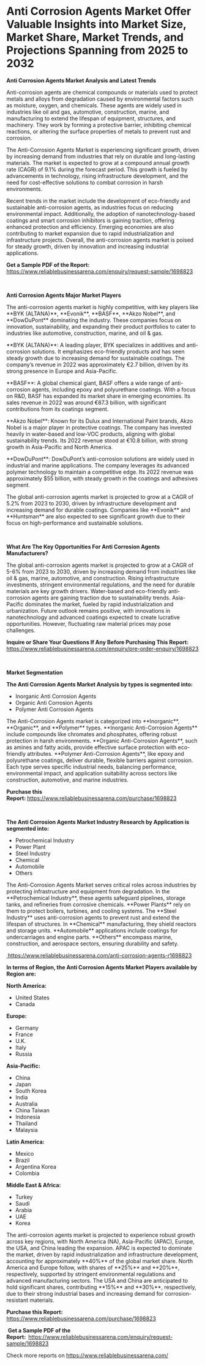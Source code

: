 <p><h1>Anti Corrosion Agents Market Offer Valuable Insights into Market Size, Market Share, Market Trends, and Projections Spanning from 2025 to 2032</h1></p><p><strong>Anti Corrosion Agents Market Analysis and Latest Trends</strong></p>
<p><p>Anti-corrosion agents are chemical compounds or materials used to protect metals and alloys from degradation caused by environmental factors such as moisture, oxygen, and chemicals. These agents are widely used in industries like oil and gas, automotive, construction, marine, and manufacturing to extend the lifespan of equipment, structures, and machinery. They work by forming a protective barrier, inhibiting chemical reactions, or altering the surface properties of metals to prevent rust and corrosion.</p><p>The Anti-Corrosion Agents Market is experiencing significant growth, driven by increasing demand from industries that rely on durable and long-lasting materials. The market is expected to grow at a compound annual growth rate (CAGR) of 9.1% during the forecast period. This growth is fueled by advancements in technology, rising infrastructure development, and the need for cost-effective solutions to combat corrosion in harsh environments.</p><p>Recent trends in the market include the development of eco-friendly and sustainable anti-corrosion agents, as industries focus on reducing environmental impact. Additionally, the adoption of nanotechnology-based coatings and smart corrosion inhibitors is gaining traction, offering enhanced protection and efficiency. Emerging economies are also contributing to market expansion due to rapid industrialization and infrastructure projects. Overall, the anti-corrosion agents market is poised for steady growth, driven by innovation and increasing industrial applications.</p></p>
<p><strong>Get a Sample PDF of the Report:&nbsp;</strong> <a href="https://www.reliablebusinessarena.com/enquiry/request-sample/1698823?utm_campaign=1891&utm_medium=2&utm_source=Github&utm_content=ia&utm_term=25012025&utm_id=anti-corrosion-agents">https://www.reliablebusinessarena.com/enquiry/request-sample/1698823</a></p>
<p>&nbsp;</p>
<p><strong>Anti Corrosion Agents Major Market Players</strong></p>
<p><p>The anti-corrosion agents market is highly competitive, with key players like **BYK (ALTANA)**, **Evonik**, **BASF**, **Akzo Nobel**, and **DowDuPont** dominating the industry. These companies focus on innovation, sustainability, and expanding their product portfolios to cater to industries like automotive, construction, marine, and oil & gas.</p><p>**BYK (ALTANA)**: A leading player, BYK specializes in additives and anti-corrosion solutions. It emphasizes eco-friendly products and has seen steady growth due to increasing demand for sustainable coatings. The company’s revenue in 2022 was approximately €2.7 billion, driven by its strong presence in Europe and Asia-Pacific.</p><p>**BASF**: A global chemical giant, BASF offers a wide range of anti-corrosion agents, including epoxy and polyurethane coatings. With a focus on R&D, BASF has expanded its market share in emerging economies. Its sales revenue in 2022 was around €87.3 billion, with significant contributions from its coatings segment.</p><p>**Akzo Nobel**: Known for its Dulux and International Paint brands, Akzo Nobel is a major player in protective coatings. The company has invested heavily in water-based and low-VOC products, aligning with global sustainability trends. Its 2022 revenue stood at €10.8 billion, with strong growth in Asia-Pacific and North America.</p><p>**DowDuPont**: DowDuPont’s anti-corrosion solutions are widely used in industrial and marine applications. The company leverages its advanced polymer technology to maintain a competitive edge. Its 2022 revenue was approximately $55 billion, with steady growth in the coatings and adhesives segment.</p><p>The global anti-corrosion agents market is projected to grow at a CAGR of 5.2% from 2023 to 2030, driven by infrastructure development and increasing demand for durable coatings. Companies like **Evonik** and **Huntsman** are also expected to see significant growth due to their focus on high-performance and sustainable solutions.</p></p>
<p>&nbsp;</p>
<p><strong>What Are The Key Opportunities For Anti Corrosion Agents Manufacturers?</strong></p>
<p><p>The global anti-corrosion agents market is projected to grow at a CAGR of 5-6% from 2023 to 2030, driven by increasing demand from industries like oil & gas, marine, automotive, and construction. Rising infrastructure investments, stringent environmental regulations, and the need for durable materials are key growth drivers. Water-based and eco-friendly anti-corrosion agents are gaining traction due to sustainability trends. Asia-Pacific dominates the market, fueled by rapid industrialization and urbanization. Future outlook remains positive, with innovations in nanotechnology and advanced coatings expected to create lucrative opportunities. However, fluctuating raw material prices may pose challenges.</p></p>
<p><strong>Inquire or Share Your Questions If Any Before Purchasing This Report:</strong> <a href="https://www.reliablebusinessarena.com/enquiry/pre-order-enquiry/1698823?utm_campaign=1891&utm_medium=2&utm_source=Github&utm_content=ia&utm_term=25012025&utm_id=anti-corrosion-agents">https://www.reliablebusinessarena.com/enquiry/pre-order-enquiry/1698823</a></p>
<p>&nbsp;</p>
<p><strong>Market Segmentation</strong></p>
<p><strong>The Anti Corrosion Agents Market Analysis by types is segmented into:</strong></p>
<p><ul><li>Inorganic Anti Corrosion Agents</li><li>Organic Anti Corrosion Agents</li><li>Polymer Anti Corrosion Agents</li></ul></p>
<p><p>The Anti-Corrosion Agents market is categorized into **Inorganic**, **Organic**, and **Polymer** types. **Inorganic Anti-Corrosion Agents** include compounds like chromates and phosphates, offering robust protection in harsh environments. **Organic Anti-Corrosion Agents**, such as amines and fatty acids, provide effective surface protection with eco-friendly attributes. **Polymer Anti-Corrosion Agents**, like epoxy and polyurethane coatings, deliver durable, flexible barriers against corrosion. Each type serves specific industrial needs, balancing performance, environmental impact, and application suitability across sectors like construction, automotive, and marine industries.</p></p>
<p><strong>Purchase this Report:&nbsp;</strong><a href="https://www.reliablebusinessarena.com/purchase/1698823?utm_campaign=1891&utm_medium=2&utm_source=Github&utm_content=ia&utm_term=25012025&utm_id=anti-corrosion-agents">https://www.reliablebusinessarena.com/purchase/1698823</a></p>
<p>&nbsp;</p>
<p><strong>The Anti Corrosion Agents Market Industry Research by Application is segmented into:</strong></p>
<p><ul><li>Petrochemical Industry</li><li>Power Plant</li><li>Steel Industry</li><li>Chemical</li><li>Automobile</li><li>Others</li></ul></p>
<p><p>The Anti-Corrosion Agents Market serves critical roles across industries by protecting infrastructure and equipment from degradation. In the **Petrochemical Industry**, these agents safeguard pipelines, storage tanks, and refineries from corrosive chemicals. **Power Plants** rely on them to protect boilers, turbines, and cooling systems. The **Steel Industry** uses anti-corrosion agents to prevent rust and extend the lifespan of structures. In **Chemical** manufacturing, they shield reactors and storage units. **Automobile** applications include coatings for undercarriages and engine parts. **Others** encompass marine, construction, and aerospace sectors, ensuring durability and safety.</p></p>
<p><a href="https://www.reliablebusinessarena.com/anti-corrosion-agents-r1698823?utm_campaign=1891&utm_medium=2&utm_source=Github&utm_content=ia&utm_term=25012025&utm_id=anti-corrosion-agents">&nbsp;https://www.reliablebusinessarena.com/anti-corrosion-agents-r1698823</a></p>
<p><strong>In terms of Region, the Anti Corrosion Agents Market Players available by Region are:</strong></p>
<p>
    <p> <strong> North America: </strong>
        <ul>
            <li>United States</li>
            <li>Canada</li>
        </ul>
        </p> 
    <p> <strong> Europe: </strong>
        <ul>
            <li>Germany</li>
            <li>France</li>
            <li>U.K.</li>
            <li>Italy</li>
            <li>Russia</li>
        </ul>
        </p> 
    <p> <strong> Asia-Pacific: </strong>
        <ul>
            <li>China</li>
            <li>Japan</li>
            <li>South Korea</li>
            <li>India</li>
            <li>Australia</li>
            <li>China Taiwan</li>
            <li>Indonesia</li>
            <li>Thailand</li>
            <li>Malaysia</li>
        </ul>
        </p> 
    <p> <strong> Latin America: </strong>
        <ul>
            <li>Mexico</li>
            <li>Brazil</li>
            <li>Argentina Korea</li>
            <li>Colombia</li>
        </ul>
        </p> 
    <p> <strong> Middle East & Africa: </strong>
        <ul>
            <li>Turkey</li>
            <li>Saudi</li>
            <li>Arabia</li>
            <li>UAE</li>
            <li>Korea</li>
        </ul>
    </p>
    </p>
<p><p>The anti-corrosion agents market is projected to experience robust growth across key regions, with North America (NA), Asia-Pacific (APAC), Europe, the USA, and China leading the expansion. APAC is expected to dominate the market, driven by rapid industrialization and infrastructure development, accounting for approximately **40%** of the global market share. North America and Europe follow, with shares of **25%** and **20%**, respectively, supported by stringent environmental regulations and advanced manufacturing sectors. The USA and China are anticipated to hold significant shares, contributing **15%** and **30%**, respectively, due to their strong industrial bases and increasing demand for corrosion-resistant materials.</p></p>
<p><strong>Purchase this Report: </strong><a href="https://www.reliablebusinessarena.com/purchase/1698823?utm_campaign=1891&utm_medium=2&utm_source=Github&utm_content=ia&utm_term=25012025&utm_id=anti-corrosion-agents">https://www.reliablebusinessarena.com/purchase/1698823</a></p>
<p>&nbsp;<strong>Get a Sample PDF of the Report:&nbsp;&nbsp;</strong><a href="https://www.reliablebusinessarena.com/enquiry/request-sample/1698823?utm_campaign=1891&utm_medium=2&utm_source=Github&utm_content=ia&utm_term=25012025&utm_id=anti-corrosion-agents">https://www.reliablebusinessarena.com/enquiry/request-sample/1698823</a></p>
<p><strong></strong></p>
<p>Check more reports on <a href="https://www.reliablebusinessarena.com/?utm_campaign=1891&utm_medium=2&utm_source=Github&utm_content=ia&utm_term=25012025&utm_id=anti-corrosion-agents">https://www.reliablebusinessarena.com/</a></p>